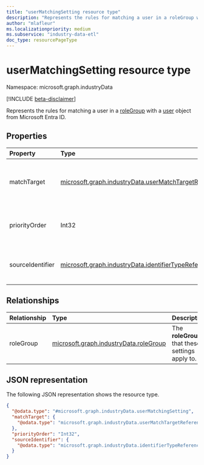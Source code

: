 ```yaml
---
title: "userMatchingSetting resource type"
description: "Represents the rules for matching a user in a roleGroup with a user object from Microsoft Entra ID."
author: "mlafleur"
ms.localizationpriority: medium
ms.subservice: "industry-data-etl"
doc_type: resourcePageType
---
```


# userMatchingSetting resource type

Namespace: microsoft.graph.industryData

[!INCLUDE [beta-disclaimer](../../includes/beta-disclaimer.md)]

Represents the rules for matching a user in a [roleGroup](industrydata-rolegroup.md) with a [user](../resources/user.md) object from Microsoft Entra ID.

## Properties

| Property         | Type                                                                                                        | Description                                                                                              |
| :--------------- | :---------------------------------------------------------------------------------------------------------- | :------------------------------------------------------------------------------------------------------- |
| matchTarget      | [microsoft.graph.industryData.userMatchTargetReferenceValue](industrydata-usermatchtargetreferencevalue.md) | The `RefUserMatchTarget` for matching a user from the source with a Microsoft Entra user object. |
| priorityOrder    | Int32                                                                                                       | The priority order to apply when a user has multiple `RefRole` codes assigned.                           |
| sourceIdentifier | [microsoft.graph.industryData.identifierTypeReferenceValue](industrydata-identifiertypereferencevalue.md)   | The `RefIdentifierType` that uniquely identifies a user in the source data.                              |

## Relationships

| Relationship | Type                                                                | Description                                     |
| :----------- | :------------------------------------------------------------------ | :---------------------------------------------- |
| roleGroup    | [microsoft.graph.industryData.roleGroup](industrydata-rolegroup.md) | The **roleGroup** that these settings apply to. |

## JSON representation

The following JSON representation shows the resource type.

<!-- {
  "blockType": "resource",
  "@odata.type": "microsoft.graph.industryData.userMatchingSetting"
}
-->

```json
{
  "@odata.type": "#microsoft.graph.industryData.userMatchingSetting",
  "matchTarget": {
    "@odata.type": "microsoft.graph.industryData.userMatchTargetReferenceValue"
  },
  "priorityOrder": "Int32",
  "sourceIdentifier": {
    "@odata.type": "microsoft.graph.industryData.identifierTypeReferenceValue"
  }
}
```
